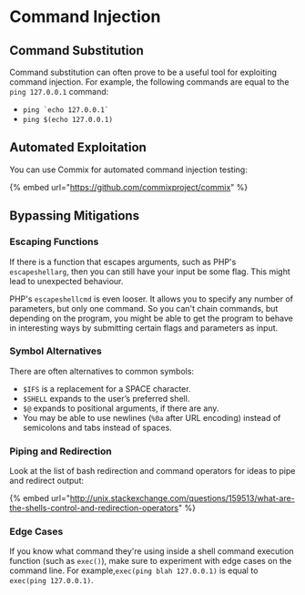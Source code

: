 # Command Injection

## Command Substitution

Command substitution can often prove to be a useful tool for exploiting command injection. For example, the following commands are equal to the `ping 127.0.0.1` command:

* `` ping `echo 127.0.0.1` ``&#x20;
* `ping $(echo 127.0.0.1)`&#x20;

## Automated Exploitation

You can use Commix for automated command injection testing:&#x20;

{% embed url="https://github.com/commixproject/commix" %}

## Bypassing Mitigations

### Escaping Functions

If there is a function that escapes arguments, such as PHP's `escapeshellarg`, then you can still have your input be some flag. This might lead to unexpected behaviour.

PHP's   `escapeshellcmd` is even looser. It allows you to specify any number of parameters, but only one command. So you can't chain commands, but depending on the program, you might be able to get the program to behave in interesting ways by submitting certain flags and parameters as input.

### Symbol Alternatives

There are often alternatives to common symbols:

* `$IFS` is a replacement for a SPACE character.
* `$SHELL` expands to the user’s preferred shell.&#x20;
* `$@` expands to positional arguments, if there are any.&#x20;
* You may be able to use newlines (`%0a` after URL encoding) instead of semicolons and tabs instead of spaces.

### Piping and Redirection

Look at the list of bash redirection and command operators for ideas to pipe and redirect output:&#x20;

{% embed url="http://unix.stackexchange.com/questions/159513/what-are-the-shells-control-and-redirection-operators" %}

### Edge Cases

If you know what command they're using inside a shell command execution function (such as `exec()`), make sure to experiment with edge cases on the command line. For example,`exec(ping blah 127.0.0.1)` is equal to `exec(ping 127.0.0.1)`.

